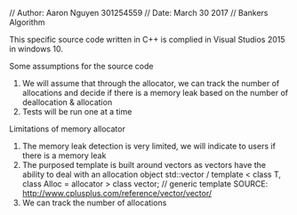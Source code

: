// Author: Aaron Nguyen 301254559 
// Date: March 30 2017 
// Bankers Algorithm

This specific source code written in C++ is complied in Visual Studios 2015 in windows 10.

Some assumptions for the source code
1) We will assume that through the allocator, we can track the number of allocations and decide if there is a memory leak based on the number of deallocation & allocation
2) Tests will be run one at a time

Limitations of memory allocator

1) The memory leak detection is very limited, we will indicate to users if there is a memory leak
2) The purposed template is built around vectors as vectors have the ability to deal with an allocation object
   std::vector / template < class T, class Alloc = allocator<T> > class vector; // generic template
   SOURCE: http://www.cplusplus.com/reference/vector/vector/
3) We can track the number of allocations
   
